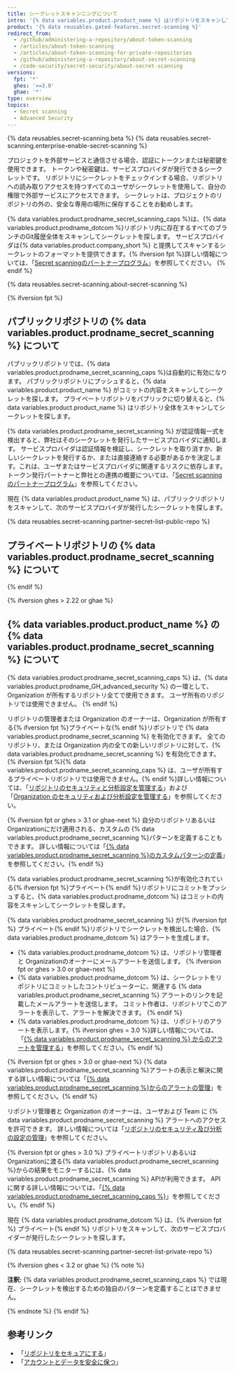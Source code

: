 ```yaml
---
title: シークレットスキャンニングについて
intro: '{% data variables.product.product_name %} はリポジトリをスキャンして既知のシークレットのタイプを探し、誤ってコミットされたシークレットの不正使用を防止します。'
product: '{% data reusables.gated-features.secret-scanning %}'
redirect_from:
  - /github/administering-a-repository/about-token-scanning
  - /articles/about-token-scanning
  - /articles/about-token-scanning-for-private-repositories
  - /github/administering-a-repository/about-secret-scanning
  - /code-security/secret-security/about-secret-scanning
versions:
  fpt: '*'
  ghes: '>=3.0'
  ghae: '*'
type: overview
topics:
  - Secret scanning
  - Advanced Security
---
```


{% data reusables.secret-scanning.beta %}
{% data reusables.secret-scanning.enterprise-enable-secret-scanning %}

プロジェクトを外部サービスと通信させる場合、認証にトークンまたは秘密鍵を使用できます。 トークンや秘密鍵は、サービスプロバイダが発行できるシークレットです。 リポジトリにシークレットをチェックインする場合、リポジトリへの読み取りアクセスを持つすべてのユーザがシークレットを使用して、自分の権限で外部サービスにアクセスできます。 シークレットは、プロジェクトのリポジトリの外の、安全な専用の場所に保存することをお勧めします。

{% data variables.product.prodname_secret_scanning_caps %}は、{% data variables.product.prodname_dotcom %}リポジトリ内に存在するすべてのブランチのGit履歴全体をスキャンしてシークレットを探します。 サービスプロバイダは{% data variables.product.company_short %} と提携してスキャンするシークレットのフォーマットを提供できます。{% ifversion fpt %}詳しい情報については、「[Secret scanningのパートナープログラム](/developers/overview/secret-scanning-partner-program)」を参照してください。
{% endif %}

{% data reusables.secret-scanning.about-secret-scanning %}

{% ifversion fpt %}
## パブリックリポジトリの {% data variables.product.prodname_secret_scanning %} について

パブリックリポジトリでは、{% data variables.product.prodname_secret_scanning_caps %}は自動的に有効になります。 パブリックリポジトリにプッシュすると、{% data variables.product.product_name %} がコミットの内容をスキャンしてシークレットを探します。 プライベートリポジトリをパブリックに切り替えると、{% data variables.product.product_name %} はリポジトリ全体をスキャンしてシークレットを探します。

{% data variables.product.prodname_secret_scanning %} が認証情報一式を検出すると、弊社はそのシークレットを発行したサービスプロバイダに通知します。 サービスプロバイダは認証情報を検証し、シークレットを取り消すか、新しいシークレットを発行するか、または直接連絡する必要があるかを決定します。これは、ユーザまたはサービスプロバイダに関連するリスクに依存します。 トークン発行パートナーと弊社との連携の概要については、「[Secret scanningのパートナープログラム](/developers/overview/secret-scanning-partner-program)」を参照してください。

現在 {% data variables.product.product_name %} は、パブリックリポジトリをスキャンして、次のサービスプロバイダが発行したシークレットを探します。

{% data reusables.secret-scanning.partner-secret-list-public-repo %}

## プライベートリポジトリの {% data variables.product.prodname_secret_scanning %} について
{% endif %}

{% ifversion ghes > 2.22 or ghae %}
## {% data variables.product.product_name %} の {% data variables.product.prodname_secret_scanning %} について

{% data variables.product.prodname_secret_scanning_caps %} は、{% data variables.product.prodname_GH_advanced_security %} の一環として、Organization が所有するリポジトリ全てで使用できます。 ユーザ所有のリポジトリでは使用できません。
{% endif %}

リポジトリの管理者または Organization のオーナーは、Organization が所有する{% ifversion fpt %}プライベートな{% endif %}リポジトリで {% data variables.product.prodname_secret_scanning %} を有効化できます。 全てのリポジトリ、または Organization 内の全ての新しいリポジトリに対して、{% data variables.product.prodname_secret_scanning %} を有効化できます。{% ifversion fpt %}{% data variables.product.prodname_secret_scanning_caps %} は、ユーザが所有するプライベートリポジトリでは使用できません。{% endif %}詳しい情報については、「[リポジトリのセキュリティと分析設定を管理する](/github/administering-a-repository/managing-security-and-analysis-settings-for-your-repository)」および「[Organization のセキュリティおよび分析設定を管理する](/organizations/keeping-your-organization-secure/managing-security-and-analysis-settings-for-your-organization)」を参照してください。

{% ifversion fpt or ghes > 3.1 or ghae-next %} 自分のリポジトリあるいはOrganizationにだけ適用される、カスタムの {% data variables.product.prodname_secret_scanning %}パターンを定義することもできます。 詳しい情報については「[{% data variables.product.prodname_secret_scanning %}のカスタムパターンの定義](/code-security/secret-security/defining-custom-patterns-for-secret-scanning)」を参照してください。{% endif %}

{% data variables.product.prodname_secret_scanning %}が有効化されている{% ifversion fpt %}プライベート{% endif %}リポジトリにコミットをプッシュすると、{% data variables.product.prodname_dotcom %} はコミットの内容をスキャンしてシークレットを探します。

{% data variables.product.prodname_secret_scanning %} が{% ifversion fpt %} プライベート{% endif %}リポジトリでシークレットを検出した場合、{% data variables.product.prodname_dotcom %} はアラートを生成します。

- {% data variables.product.prodname_dotcom %} は、リポジトリ管理者と Organizationのオーナーにメールアラートを送信します。
{% ifversion fpt or ghes > 3.0 or ghae-next %}
- {% data variables.product.prodname_dotcom %} は、シークレットをリポジトリにコミットしたコントリビューターに、関連する {% data variables.product.prodname_secret_scanning %} アラートのリンクを記載したメールアラートを送信します。 コミット作者は、リポジトリでこのアラートを表示して、アラートを解決できます。
{% endif %}
- {% data variables.product.prodname_dotcom %} は、リポジトリのアラートを表示します。{% ifversion ghes = 3.0 %}詳しい情報については、「[{% data variables.product.prodname_secret_scanning %} からのアラートを管理する](/github/administering-a-repository/managing-alerts-from-secret-scanning)」を参照してください。{% endif %}

{% ifversion fpt or ghes > 3.0 or ghae-next %}
{% data variables.product.prodname_secret_scanning %}アラートの表示と解決に関する詳しい情報については「[{% data variables.product.prodname_secret_scanning %}からのアラートの管理](/github/administering-a-repository/managing-alerts-from-secret-scanning)」を参照してください。{% endif %}

リポジトリ管理者と Organization のオーナーは、ユーザおよび Team に {% data variables.product.prodname_secret_scanning %} アラートへのアクセスを許可できます。 詳しい情報については「[リポジトリのセキュリティ及び分析の設定の管理](/github/administering-a-repository/managing-security-and-analysis-settings-for-your-repository#granting-access-to-security-alerts)」を参照してください。

{% ifversion fpt or ghes > 3.0 %}
プライベートリポジトリあるいはOrganizationに渡る{% data variables.product.prodname_secret_scanning %}からの結果をモニターするには、{% data variables.product.prodname_secret_scanning %} APIが利用できます。 API に関する詳しい情報については、「[{% data variables.product.prodname_secret_scanning_caps %}](/rest/reference/secret-scanning)」を参照してください。{% endif %}

現在 {% data variables.product.prodname_dotcom %} は、{% ifversion fpt %} プライベート{% endif %} リポジトリをスキャンして、次のサービスプロバイダーが発行したシークレットを探します。

{% data reusables.secret-scanning.partner-secret-list-private-repo %}

{% ifversion ghes < 3.2 or ghae %}
{% note %}

**注釈:** {% data variables.product.prodname_secret_scanning_caps %} では現在、シークレットを検出するための独自のパターンを定義することはできません。

{% endnote %}
{% endif %}

## 参考リンク

- 「[リポジトリをセキュアにする](/code-security/getting-started/securing-your-repository)」
- 「[アカウントとデータを安全に保つ](/github/authenticating-to-github/keeping-your-account-and-data-secure)」
